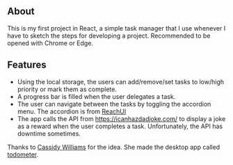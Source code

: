 ## About

This is my first project in React, a simple task manager that I use whenever I have to sketch the steps for developing a project. Recommended to be opened with Chrome or Edge.


## Features
- Using the local storage, the users can add/remove/set tasks to low/high priority or mark them as complete. 
- A progress bar is filled when the user delegates a task.
- The user can navigate between the tasks by toggling the accordion menu. The accordion is from [ReachUI](https://reach.tech/)
- The app calls the API from https://icanhazdadjoke.com/ to display a joke as a reward when the user completes a task. Unfortunately, the API has downtime sometimes.



Thanks to [Cassidy Williams](https://twitter.com/cassidoo/) for the idea. She made the desktop app called [todometer](https://cassidoo.github.io/todometer/). 

